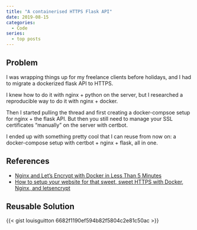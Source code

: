 ```yaml
---
title: "A containerised HTTPS Flask API"
date: 2019-08-15
categories:
  - Code
series:
  - top posts
---
```


## Problem

I was wrapping things up for my freelance clients before holidays, and I had to migrate a dockerized flask API to HTTPS.

I knew how to do it with nginx + python on the server, but I researched a reproducible way to do it with nginx + docker.

Then I started pulling the thread and first creating a docker-compsoe setup for nginx + the flask API.  But then you still need to manage your SSL certificates “manually” on the server with certbot.

I ended up with something pretty cool that I can reuse from now on: a docker-compose setup with certbot + nginx + flask, all in one.

## References

- [Nginx and Let’s Encrypt with Docker in Less Than 5 Minutes](https://medium.com/@pentacent/nginx-and-lets-encrypt-with-docker-in-less-than-5-minutes-b4b8a60d3a71)
- [How to setup your website for that sweet, sweet HTTPS with Docker, Nginx, and letsencrypt](https://www.freecodecamp.org/news/docker-compose-nginx-and-letsencrypt-setting-up-website-to-do-all-the-things-for-that-https-7cb0bf774b7e/)

## Reusable Solution

{{< gist louisguitton 6682f1190ef594b82f5804c2e81c50ac >}}

